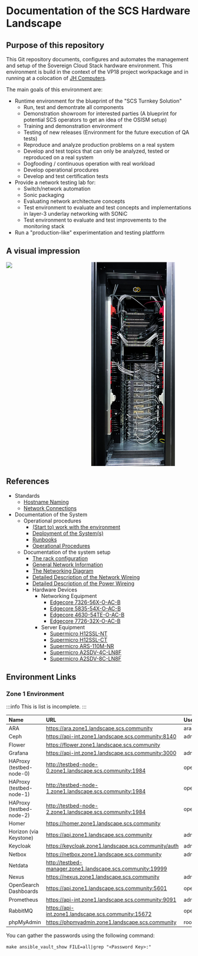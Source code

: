 # Documentation of the SCS Hardware Landscape

## Purpose of this repository

This Git repository documents, configures and automates the management and setup of the Sovereign Cloud Stack hardware environment.
This environment is build in the context of the VP18 project workpackage and in running at a colocation of [JH Computers](https://jh-computers.de/).

The main goals of this environment are:

* Runtime environment for the blueprint of the "SCS Turnkey Solution"
  * Run, test and demontrate all components
  * Demonstration showroom for interested parties
    (A blueprint for potential SCS operators to get an idea of the OSISM setup)
  * Training and demonstration environment
  * Testing of new releases
    (Environment for the future execution of QA tests)
  * Reproduce and analyze production problems on a real system
  * Develop and test topics that can only be analyzed, tested or reproduced on a real system
  * Dogfooding / continuous operation with real workload
  * Develop operational procdures
  * Develop and test certification tests
* Provide a network testing lab for:
  * Switch/network automation
  * Sonic packaging
  * Evaluating network architecture concepts
  * Test environment to evaluate and test concepts and implementations in layer-3 underlay networking with SONiC
  * Test environment to evaluate and test improvements to the monitoring stack
* Run a "production-like" experimentation and testing plattform

## A visual impression

<div style="display: flex">
    <img src="documentation/assets/rack/rack_frontside.JPG" style="width: 45%;" >&nbsp;
    <img src="documentation/assets/rack/rack_backside.JPG" style="width: 45%;" />
</div>

## References

* Standards
  * [Hostname Naming](documentation/standards/Hostname_Naming.md)
  * [Network Connections](documentation/standards/System_Network_Connections.md)
* Documentation of the System
  * Operational procedures
    * [(Start to) work with the environment](documentation/System_Usage.md)
    * [Deployment of the System(s)](documentation/System_Deployment.md)
    * [Runbooks](documentation/System_Runbooks.md)
    * [Operational Procedures](documentation/System_Operational_Workflows.md)
  * Documentation of the system setup
    * [The rack configuration](documentation/System_Rack_Setup.md)
    * [General Network Information](documentation/System_Networks.md)
    * [The Networking Diagram](documentation/System_Network_Diagram.md)
    * [Detailed Description of the Network Wireing](documentation/System_Network_Wireing.md)
    * [Detailed Description of the Power Wireing](documentation/System_Power_Wireing.md)
    * Hardware Devices
      * Networking Equipment
        * [Edgecore 7326-56X-O-AC-B](documentation/devices/network/Edgecore_7326-56X-O-AC-B.md)
        * [Edgecore 5835-54X-O-AC-B](documentation/devices/network/Edgecore_5835-54X-O-AC-B.md)
        * [Edgecore 4630-54TE-O-AC-B](documentation/devices/network/Edgecore_4630-54TE-O-AC-B.md)
        * [Edgecore 7726-32X-O-AC-B](documentation/devices/network/Edgecore_7726-32X-O-AC-B.md)
      * Server Equipment
        * [Supermicro H12SSL-NT](documentation/devices/servers/Supermicro_H12SSL-NT.md)
        * [Supermicro H12SSL-CT](documentation/devices/servers/Supermicro_H12SSL-CT.md)
        * [Supermicro ARS-110M-NR](documentation/devices/servers/Supermicro_ARS-110M-NR.md)
        * [Supermicro A2SDV-4C-LN8F](documentation/devices/servers/Supermicro_A2SDV-4C-LN8F.md)
        * [Supermicro A2SDV-8C-LN8F](documentation/devices/servers/Supermicro_A2SDV-8C-LN8F.md)

## Environment Links

### Zone 1 Environment

:::info
This is list is incomplete.
:::

| Name                     | URL                                                        | Username     | Password Key                   | Note            |
|:-------------------------|:-----------------------------------------------------------|:-------------|:------------------------------ |:----------------|
| ARA                      | https://ara.zone1.landscape.scs.community                  | ara          | ara_password                   |                 |
| Ceph                     | https://api-int.zone1.landscape.scs.community:8140         | admin        |                                |                 |
| Flower                   | https://flower.zone1.landscape.scs.community               |              |                                |                 |
| Grafana                  | https://api-int.zone1.landscape.scs.community:3000         | admin        | grafana_admin_password         |                 |
| HAProxy (testbed-node-0) | http://testbed-node-0.zone1.landscape.scs.community:1984   | openstack    |                                |                 |
| HAProxy (testbed-node-1) | http://testbed-node-1.zone1.landscape.scs.community:1984   | openstack    |                                |                 |
| HAProxy (testbed-node-2) | http://testbed-node-2.zone1.landscape.scs.community:1984   | openstack    |                                |                 |
| Homer                    | https://homer.zone1.landscape.scs.community                |              |                                |                 |
| Horizon (via Keystone)   | https://api.zone1.landscape.scs.community                  | admin        | keystone_admin_password        | domain: default |
| Keycloak                 | https://keycloak.zone1.landscape.scs.community/auth        | admin        |                                |                 |
| Netbox                   | https://netbox.zone1.landscape.scs.community               | admin        | password                       |                 |
| Netdata                  | http://testbed-manager.zone1.landscape.scs.community:19999 |              |                                |                 |
| Nexus                    | https://nexus.zone1.landscape.scs.community                | admin        |                                |                 |
| OpenSearch Dashboards    | https://api.zone1.landscape.scs.community:5601             | opensearch   | opensearch_dashboards_password |                 |
| Prometheus               | https://api-int.zone1.landscape.scs.community:9091         | admin        |                                |                 |
| RabbitMQ                 | https://api-int.zone1.landscape.scs.community:15672        | openstack    | rabbitmq_password              |                 |
| phpMyAdmin               | https://phpmyadmin.zone1.landscape.scs.community           | root         |                                |                 |

You can gather the passwords using the following command:
```
make ansible_vault_show FILE=all|grep "<Password Key>:"
```
